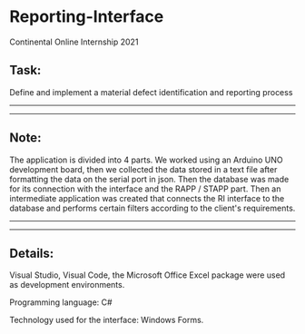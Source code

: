 # Reporting-Interface
Continental Online Internship 2021


Task:
----------------------------------------
Define and implement a material defect identification and reporting process

-----------------------------------------------------------------------------------
-----------------------------------------------------------------------------------

Note:
------------------------------------------
The application is divided into 4 parts. We worked using an Arduino UNO development board, then we collected the data stored in a text file after formatting the data on the serial port in json. Then the database was made for its connection with the interface and the RAPP / STAPP part. Then an intermediate application was created that connects the RI interface to the database and performs certain filters according to the client's requirements.

-------------------------------------------------------------------------------------
-------------------------------------------------------------------------------------

Details:
------------------------------------------

Visual Studio, Visual Code, the Microsoft Office Excel package were used as development environments.

Programming language: C#

Technology used for the interface: Windows Forms.
